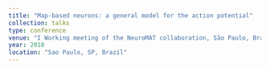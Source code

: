 ```yaml
---
title: "Map-based neurons: a general model for the action potential"
collection: talks
type: conference
venue: "I Working meeting of the NeuroMAT collaboration, São Paulo, Brazil"
year: 2018
location: "Sao Paulo, SP, Brazil"
---
```

